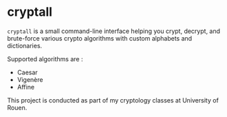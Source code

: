 cryptall
========

`cryptall` is a small command-line interface helping you crypt, decrypt,
and brute-force various crypto algorithms with custom alphabets and dictionaries.

Supported algorithms are :

* Caesar
* Vigenère
* Affine

This project is conducted as part of my cryptology classes at University of Rouen.
